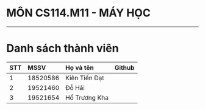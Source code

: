 # MÔN CS114.M11 - MÁY HỌC
************************

# Danh sách thành viên
| STT | MSSV | Họ và tên | Github |
|:--- | :-------|:----------|:------------|
|1|18520586|Kiên Tiến Đạt|[<img alt="" src="https://img.shields.io/badge/github-%23121011.svg?style=for-the-badge&logo=github&logoColor=white"/>][0]|
|2|19521460|Đỗ Hải| [<img alt="" src="https://img.shields.io/badge/github-%23121011.svg?style=for-the-badge&logo=github&logoColor=white"/>][1]|
|3|19521654|Hồ Trương Kha|[<img alt="" src="https://img.shields.io/badge/github-%23121011.svg?style=for-the-badge&logo=github&logoColor=white"/>][2]|

[0]:https://github.com/Neitad
[1]:https://github.com/dohaizxc
[2]:https://github.com/CoderChicken1
